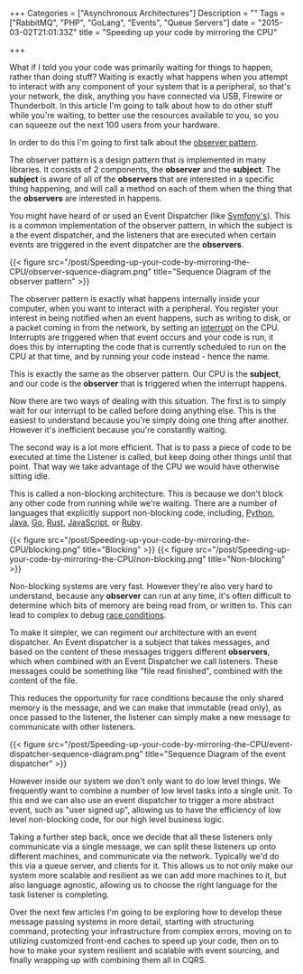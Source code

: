 +++
Categories = ["Asynchronous Architectures"]
Description = ""
Tags = ["RabbitMQ", "PHP", "GoLang", "Events", "Queue Servers"]
date = "2015-03-02T21:01:33Z"
title = "Speeding up your code by mirroring the CPU"

+++

What if I told you your code was primarily waiting for things to happen, rather than doing stuff? Waiting is exactly what happens when you attempt to interact with any component of your system that is a peripheral, so that's your network, the disk, anything you have connected via USB, Firewire or Thunderbolt. In this article I'm going to talk about how to do other stuff while you're waiting, to better use the resources available to you, so you can squeeze out the next 100 users from your hardware.

In order to do this I'm going to first talk about the [observer pattern](http://en.wikipedia.org/wiki/Observer_pattern).

The observer pattern is a design pattern that is implemented in many libraries. It consists of 2 components, the **observer** and the **subject**. The **subject** is aware of all of the **observers** that are interested in a specific thing happening, and will call a method on each of them when the thing that the **observers** are interested in happens.

You might have heard of or used an Event Dispatcher (like [Symfony's](http://symfony.com/doc/current/components/event_dispatcher/introduction.html)). This is a common implementation of the observer pattern, in which the subject is a the event dispatcher, and the listeners that are executed when certain events are triggered in the event dispatcher are the **observers**.

{{< figure src="/post/Speeding-up-your-code-by-mirroring-the-CPU/observer-squence-diagram.png" title="Sequence Diagram of the observer pattern" >}}



The observer pattern is exactly what happens internally inside your computer, when you want to interact with a peripheral. You register your interest in being notified when an event happens, such as writing to disk, or a packet coming in from the network, by setting an [interrupt](http://en.wikipedia.org/wiki/Interrupt) on the CPU. Interrupts are triggered when that event occurs and your code is run, it does this by interrupting the code that is currently scheduled to run on the CPU at that time, and by running your code instead - hence the name.

This is exactly the same as the observer pattern. Our CPU is the **subject**, and our code is the **observer** that is triggered when the interrupt happens.

Now there are two ways of dealing with this situation. The first is to simply wait for our interrupt to be called before doing anything else. This is the easiest to understand because you're simply doing one thing after another. However it's inefficient because you're constantly waiting.

The second way is a lot more efficient. That is to pass a piece of code to be executed at time the Listener is called, but keep doing other things until that point. That way we take advantage of the CPU we would have otherwise sitting idle.

This is called a non-blocking architecture. This is because we don't block any other code from running while we're waiting. There are a number of languages that explicitly support non-blocking code, including, [Python](https://docs.python.org/2/library/multiprocessing.html), [Java](https://spring.io/guides/gs/async-method/), [Go](https://golang.org/doc/effective_go.html#concurrency), [Rust](http://static.rust-lang.org/doc/master/book/concurrency.html), [JavaScript](http://www.html5rocks.com/en/tutorials/es6/promises/), or [Ruby](http://rubyeventmachine.com/).

{{< figure src="/post/Speeding-up-your-code-by-mirroring-the-CPU/blocking.png" title="Blocking" >}}
{{< figure src="/post/Speeding-up-your-code-by-mirroring-the-CPU/non-blocking.png" title="Non-blocking" >}}

Non-blocking systems are very fast. However they're also very hard to understand, because any **observer** can run at any time, it's often difficult to determine which bits of memory are being read from, or written to. This can lead to complex to debug [race conditions](http://en.wikipedia.org/wiki/Race_condition).

To make it simpler, we can regiment our architecture with an event dispatcher. An Event dispatcher is a subject that takes messages, and based on the content of these messages triggers different **observers**, which when combined with an Event Dispatcher we call listeners. These messages could be something like "file read finished", combined with the content of the file.

This reduces the opportunity for race conditions because the only shared memory is the message, and we can make that immutable (read only), as once passed to the listener, the listener can simply make a new message to communicate with other listeners.

{{< figure src="/post/Speeding-up-your-code-by-mirroring-the-CPU/event-dispatcher-sequence-diagram.png" title="Sequence Diagram of the event dispatcher" >}}

However inside our system we don't only want to do low level things. We frequently want to combine a number of low level tasks into a single unit. To this end we can also use an event dispatcher to trigger a more abstract event, such as "user signed up", allowing us to have the efficiency of low level non-blocking code, for our high level business logic.

Taking a further step back, once we decide that all these listeners only communicate via a single message, we can split these listeners up onto different machines, and communicate via the network. Typically we'd do this via a queue server, and clients for it. This allows us to not only make our system more scalable and resilient as we can add more machines to it, but also language agnostic, allowing us to choose the right language for the task listener is completing.

Over the next few articles I'm going to be exploring how to develop these message passing systems in more detail, starting with structuring command, protecting your infrastructure from complex errors, moving on to utilizing customized front-end caches to speed up your code, then on to how to make your system resilient and scalable with event sourcing, and finally wrapping up with combining them all in CQRS.
